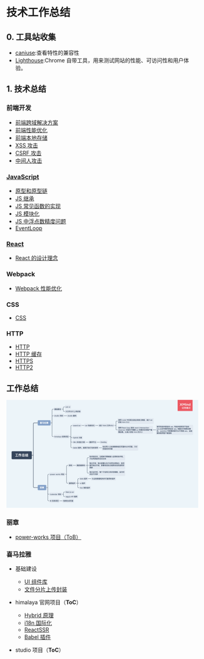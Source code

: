 # 技术工作总结

## 0. 工具站收集

- [caniuse](https://caniuse.com/):查看特性的兼容性
- [Lighthouse](https://developers.google.com/web/tools/lighthouse/?utm_source=devtools):Chrome 自带工具，用来测试网站的性能、可访问性和用户体验。

## 1. 技术总结

### 前端开发

- [前端跨域解决方案](./技术/前端开发/前端跨域解决方案.md)
- [前端性能优化](./技术/前端开发/前端性能优化/README.md)
- [前端本地存储](./技术/前端开发/前端本地存储.md)
- [XSS 攻击](./技术/前端开发/前端安全/XSS攻击.md)
- [CSRF 攻击](./技术/前端开发/前端安全/CSRF攻击.md)
- [中间人攻击](./技术/前端开发/前端安全/中间人攻击.md)

### [JavaScript](./技术/JavaScript/README.md)

- [原型和原型链](./技术/JavaScript/原型和原型链.md)
- [JS 继承](./技术/JavaScript/JS继承.md)
- [JS 常见函数的实现](./技术/JavaScript/JS常见函数的实现.md)
- [JS 模块化](./技术/JavaScript/JS模块化.md)
- [JS 中浮点数精度问题](./技术/JavaScript/JS中浮点数精度问题.md)
- [EventLoop](./技术/JavaScript/EventLoop.md)

### [React](./技术/React/README.md)

- [React 的设计理念](./技术/React/React的设计理念.md)

### Webpack

- [Webpack 性能优化](./技术/Webpack/Webpack性能优化.md)

### CSS

- [CSS](./技术/CSS/CSS.md)

### HTTP

- [HTTP](./技术/HTTP/HTTP.md)
- [HTTP 缓存](./技术/HTTP/HTTP缓存.md)
- [HTTPS](./技术/HTTP/HTTPS.md)
- [HTTP2](./技术/HTTP/HTTP2.md)

## 工作总结

<img src="./assets/工作总结.png">

### 丽章

- [power-works 项目（ToB）](./丽章/power-works项目.md)

### 喜马拉雅

- 基础建设

  - [UI 组件库](./喜马拉雅/基础建设/UI组件库.md)
  - [文件分片上传封装](./喜马拉雅/基础建设/文件分片上传封装.md)

- himalaya 官网项目（**ToC**）

  - [Hybrid 原理](./喜马拉雅/himalaya官网项目/Hybrid原理.md)
  - [i18n 国际化](./喜马拉雅/himalaya官网项目/i18n国际化.md)
  - [ReactSSR](./喜马拉雅/himalaya官网项目/ReactSSR.md)
  - [Babel 插件](./喜马拉雅/himalaya官网项目/babel插件.md)

- studio 项目（**ToC**）
